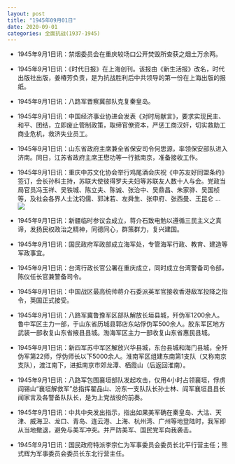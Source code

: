 ```yaml
---
layout: post
title: "1945年09月01日"
date: 2020-09-01
categories: 全面抗战(1937-1945)
---
```


<meta name="referrer" content="no-referrer" />

- 1945年9月1日讯：禁烟委员会在重庆较场口公开焚毁所查获之烟土万余两。 

- 1945年9月1日讯：《时代日报》在上海创刊。该报由《新生活报》改名，时代出版社出版，姜椿芳负责，是为抗战胜利后中共领导的第一份在上海出版的报纸。 

- 1945年9月1日讯：八路军晋察冀部队克复秦皇岛。 

- 1945年9月1日讯：中国经济事业协进会发表《对时局献言》，要求实现民主、和平、团结，立即废止管制政策，取缔官僚资本，严惩工商汉奸，切实救助工商业危机，救济失业员工。 

- 1945年9月1日讯：山东省政府主席兼全省保安司令何思源，率领保安部队进入济南。同日，江苏省政府主席王懋功等一行抵南京，准备接收工作。 

- 1945年9月1日讯：重庆中苏文化协会举行鸡尾酒会庆祝《中苏友好同盟条约》签订，会长孙科主持，苏联大使彼得罗夫夫妇等苏联友人数十人与会。党政当局官员冯玉祥、吴铁城、陈立夫、陈诚、张治中、吴鼎昌、朱家骅、吴国桢等，及社会各界人士沈钧儒、郭沫若、左舜生、张申府、张西曼、王昆仑 ... <br/><img src="https://wx4.sinaimg.cn/large/aca367d8ly1gib7ji69s0j20c809zt8r.jpg" />

- 1945年9月1日讯：新疆临时参议会成立，蒋介石致电勉以遵循三民主义之真谛，发扬民权政治之精神，同德同心，群策群力，复兴建国。 

- 1945年9月1日讯：国民政府军政部成立海军处，专管海军行政、教育、建造等军政事宜。 

- 1945年9月1日讯：台湾行政长官公署在重庆成立，同时成立台湾警备司令部，陈仪任长官兼警备司令。 

- 1945年9月1日讯：中国战区最高统帅蒋介石委派英军官接收香港敌军投降之指令，英国正式接受。 

- 1945年9月1日讯：八路军冀鲁豫军区部队解放长垣县城，歼伪军1200余人。鲁中军区主力一部，于山东省历城县郭店东站俘伪军500余人。胶东军区地方武装一部收复山东省掖县县城。渤海军区主力一部收复山东省惠民县城。 

- 1945年9月1日讯：新四军苏中军区解放兴华县城，东台县城和海门县城，全歼伪军第22师，俘伪师长以下5000余人。淮南军区组建东南第1支队（又称南京支队），渡江南下，进抵南京市郊龙潭、栖霞山（后返回淮南）。 

- 1945年9月1日讯：八路军包围襄垣部队发起攻击，仅用4小时占领襄垣，俘虏阎锡山“襄垣解救军”总指挥翟品山、汾东一支队队长孙士林、阎军襄垣县县长闻家言及各警备队队长，是为上党战役的前奏。 

- 1945年9月1日讯：中共中央发出指示，指出如果美军确在秦皇岛、大沽、天津、威海卫、龙口、青岛、连云港、上海、杭州湾、广州等地登陆时，我军即从当地撤退，避免与美军冲突。并严防美军、国民党军向我袭击。 

- 1945年9月1日讯：国民政府特派李宗仁为军事委员会委员长北平行营主任；熊式辉为军事委员会委员长东北行营主任。 


